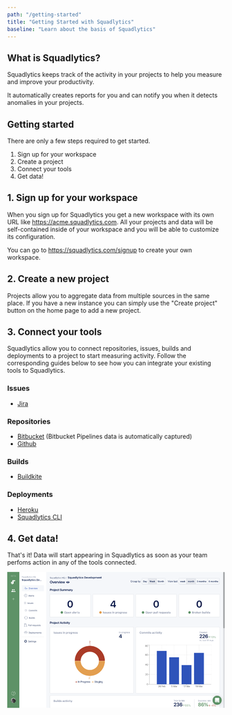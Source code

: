 ```yaml
---
path: "/getting-started"
title: "Getting Started with Squadlytics"
baseline: "Learn about the basis of Squadlytics"
---
```


## What is Squadlytics?

Squadlytics keeps track of the activity in your projects to help you measure and improve your productivity.

It automatically creates reports for you and can notify you when it detects anomalies in your projects.

## Getting started

There are only a few steps required to get started.

  1. Sign up for your workspace
  2. Create a project
  3. Connect your tools
  4. Get data!

## 1. Sign up for your workspace

When you sign up for Squadlytics you get a new workspace with its own URL like https://acme.squadlytics.com. All your projects and data will be self-contained inside of your workspace and you will be able to customize its configuration. 

You can go to https://squadlytics.com/signup to create your own workspace.

## 2. Create a new project

Projects allow you to aggregate data from multiple sources in the same place. If you have a new instance you can simply use the "Create project" button on the home page to add a new project.

## 3. Connect your tools

Squadlytics allow you to connect repositories, issues, builds and deployments to a project to start measuring activity. Follow the corresponding guides below to see how you can integrate your existing tools to Squadlytics.

### Issues

  * [Jira](/jira-integration) 

### Repositories

  * [Bitbucket](/bitbucket-cloud-integration) (Bitbucket Pipelines data is automatically captured)
  * [Github](/github-cloud-integration) 

### Builds

  * [Buildkite](/buildkite-integration)

### Deployments

  * [Heroku](/heroku-integration)
  * [Squadlytics CLI](/squadlytics-cli)

## 4. Get data!

That's it! Data will start appearing in Squadlytics as soon as your team perfoms action in any of the tools connected.

![](./images/hq-squadlytics.png)